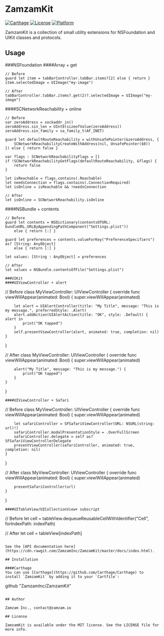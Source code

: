# ZamzamKit

[![Carthage](https://img.shields.io/badge/Carthage-compatible-4BC51D.svg?style=flat)](https://github.com/Carthage/Carthage)
[![License](https://img.shields.io/cocoapods/l/ZamzamKit.svg?style=flat)](http://cocoapods.org/pods/ZamzamKit)
[![Platform](https://img.shields.io/cocoapods/p/ZamzamKit.svg?style=flat)](http://cocoapods.org/pods/ZamzamKit)

ZamzamKit is a collection of small utility extensions for NSFoundation and UIKit classes and protocols.

## Usage

###NSFoundation
####Array + get
```
// Before
guard let item = tabBarController.tabBar.items?[2] else { return }
item.selectedImage = UIImage("my-image")

// After
tabBarController.tabBar.items?.get(2)?.selectedImage = UIImage("my-image")
```
####SCNetworkReachability + online
```
// Before
var zeroAddress = sockaddr_in()
zeroAddress.sin_len = UInt8(sizeofValue(zeroAddress))
zeroAddress.sin_family = sa_family_t(AF_INET)

guard let defaultRouteReachability = withUnsafePointer(&zeroAddress, {
    SCNetworkReachabilityCreateWithAddress(nil, UnsafePointer($0))
}) else { return false }

var flags : SCNetworkReachabilityFlags = []
if !SCNetworkReachabilityGetFlags(defaultRouteReachability, &flags) {
    return false
}

let isReachable = flags.contains(.Reachable)
let needsConnection = flags.contains(.ConnectionRequired)
let isOnline = isReachable && !needsConnection

// After
let isOnline = SCNetworkReachability.isOnline
```
####NSBundle + contents
```
// Before
guard let contents = NSDictionary(contentsOfURL: bundleURL.URLByAppendingPathComponent("Settings.plist"))
    else { return [:] }
        
guard let preferences = contents.valueForKey("PreferenceSpecifiers") as? [String: AnyObject]
    else { return [:] }
        
let values: [String : AnyObject] = preferences

// After
let values = NSBundle.contentsOfFile("Settings.plist")

###UIKit
####UIViewController + alert
```
// Before
class MyViewController: UIViewController {
    override func viewWillAppear(animated: Bool) {
        super.viewWillAppear(animated)
        
        let alert = UIAlertController(title: "My Title", message: "This is my message.", preferredStyle: .Alert)
        alert.addAction(UIAlertAction(title: "OK", style: .Default) { alert in
            print("OK tapped")
        }
        self.presentViewController(alert, animated: true, completion: nil)
    }
}

// After
class MyViewController: UIViewController {
    override func viewWillAppear(animated: Bool) {
        super.viewWillAppear(animated)
        
        alert("My Title", message: "This is my message.") {
            print("OK tapped")
        }
    }
}
```
####UIViewController + Safari
```
// Before
class MyViewController: UIViewController {
    override func viewWillAppear(animated: Bool) {
        super.viewWillAppear(animated)
        
        let safariController = SFSafariViewController(URL: NSURL(string: url)!)
        safariController.modalPresentationStyle = .OverFullScreen
        safariController.delegate = self as? SFSafariViewControllerDelegate
        presentViewController(safariController, animated: true, completion: nil)
    }
}

// After
class MyViewController: UIViewController {
    override func viewWillAppear(animated: Bool) {
        super.viewWillAppear(animated)
        
        presentSafariController(url)
    }
}
```
####UITableView/UICollectionView+ subscript
```
// Before
let cell = tableView.dequeueReusableCellWithIdentifier("Cell", forIndexPath: indexPath)

// After
let cell = tableView[indexPath]
```

See the [API documentation here](https://cdn.rawgit.com/ZamzamInc/ZamzamKit/master/docs/index.html).

## Installation

####Carthage
You can use [Carthage](https://github.com/Carthage/Carthage) to install `ZamzamKit` by adding it to your `Cartfile`:
```
github "ZamzamInc/ZamzamKit"
```

## Author

Zamzam Inc., contact@zamzam.io

## License

ZamzamKit is available under the MIT license. See the LICENSE file for more info.
